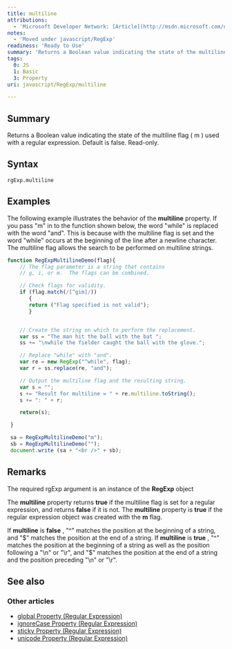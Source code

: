 ```yaml
---
title: multiline
attributions:
  - 'Microsoft Developer Network: [Article](http://msdn.microsoft.com/en-us/library/ie/7f5z26w4(v=vs.94).aspx)'
notes:
  - 'Moved under javascript/RegExp'
readiness: 'Ready to Use'
summary: 'Returns a Boolean value indicating the state of the multiline flag ( m ) used with a regular expression. Default is false. Read-only.'
tags:
  0: JS
  1: Basic
  3: Property
uri: javascript/RegExp/multiline

---
```

## Summary

Returns a Boolean value indicating the state of the multiline flag ( m ) used with a regular expression. Default is false. Read-only.

## Syntax

    rgExp.multiline

## Examples

The following example illustrates the behavior of the **multiline** property. If you pass "m" in to the function shown below, the word "while" is replaced with the word "and". This is because with the multiline flag is set and the word "while" occurs at the beginning of the line after a newline character. The multiline flag allows the search to be performed on multiline strings.

``` js
function RegExpMultilineDemo(flag){
    // The flag parameter is a string that contains
    // g, i, or m.  The flags can be combined.

    // Check flags for validity.
    if (flag.match(/[^gim]/))
       {
       return ("Flag specified is not valid");
       }


    // Create the string on which to perform the replacement.
    var ss = "The man hit the ball with the bat ";
    ss += "\nwhile the fielder caught the ball with the glove.";

    // Replace "while" with "and".
    var re = new RegExp("^while", flag);
    var r = ss.replace(re, "and");

    // Output the multiline flag and the resulting string.
    var s = "";
    s += "Result for multiline = " + re.multiline.toString();
    s += ": " + r;

    return(s);

 }

 sa = RegExpMultilineDemo("m");
 sb = RegExpMultilineDemo("");
 document.write (sa + "<br />" + sb);
```

## Remarks

The required rgExp argument is an instance of the **RegExp** object

The **multiline** property returns **true** if the multiline flag is set for a regular expression, and returns **false** if it is not. The **multiline** property is **true** if the regular expression object was created with the **m** flag.

If **multiline** is **false** , "\^" matches the position at the beginning of a string, and "\$" matches the position at the end of a string. If **multiline** is **true** , "\^" matches the position at the beginning of a string as well as the position following a "\\n" or "\\r", and "\$" matches the position at the end of a string and the position preceding "\\n" or "\\r".

## See also

### Other articles

-   [global Property (Regular Expression)](/javascript/regular_expression/global)
-   [ignoreCase Property (Regular Expression)](/javascript/regular_expression/ignoreCase)
-   [sticky Property (Regular Expression)](/javascript/regular_expression/sticky)
-   [unicode Property (Regular Expression)](/javascript/regular_expression/unicode)


